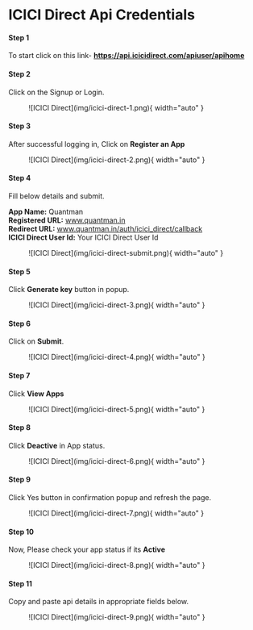 # ICICI Direct Api Credentials



#### Step 1

To start click on this link- <b><a href="https://api.icicidirect.com/apiuser/apihome">https://api.icicidirect.com/apiuser/apihome</a></b>

#### Step 2

Click on the Signup or Login.

<figure markdown>![ICICI Direct](img/icici-direct-1.png){ width="auto" }</figure>

#### Step 3

After successful logging in, Click on <b>Register an App</b>

<figure markdown>![ICICI Direct](img/icici-direct-2.png){ width="auto" }</figure>

#### Step 4

Fill below details and submit.

<b>App Name:</b> Quantman<br />
<b>Registered URL:</b> www.quantman.in<br />
<b>Redirect URL:</b> www.quantman.in/auth/icici_direct/callback<br />
<b>ICICI Direct User Id:</b> Your ICICI Direct User Id


<figure markdown>![ICICI Direct](img/icici-direct-submit.png){ width="auto" }</figure>

#### Step 5

Click <b>Generate key</b> button in popup.

<figure markdown>![ICICI Direct](img/icici-direct-3.png){ width="auto" }</figure>

#### Step 6

Click on <b>Submit</b>.

<figure markdown>![ICICI Direct](img/icici-direct-4.png){ width="auto" }</figure>

#### Step 7

Click <b>View Apps</b>

<figure markdown>![ICICI Direct](img/icici-direct-5.png){ width="auto" }</figure>

#### Step 8

Click <b>Deactive</b> in App status.

<figure markdown>![ICICI Direct](img/icici-direct-6.png){ width="auto" }</figure>

#### Step 9

Click Yes button in confirmation popup and refresh the page.

<figure markdown>![ICICI Direct](img/icici-direct-7.png){ width="auto" }</figure>

#### Step 10

Now, Please check your app status if its  <b>Active</b>

<figure markdown>![ICICI Direct](img/icici-direct-8.png){ width="auto" }</figure>

#### Step 11

Copy and paste api details in appropriate fields below.

<figure markdown>![ICICI Direct](img/icici-direct-9.png){ width="auto" }</figure>